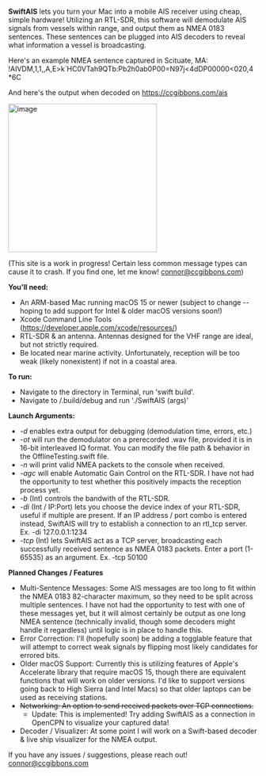 **SwiftAIS** lets you turn your Mac into a mobile AIS receiver using cheap, simple hardware! Utilizing an RTL-SDR, this software will demodulate AIS signals from vessels within range, 
and output them as NMEA 0183 sentences. These sentences can be plugged into AIS decoders to reveal what information a vessel is broadcasting.

Here's an example NMEA sentence captured in Scituate, MA: !AIVDM,1,1,,A,E>k`HC0VTah9QTb:Pb2h0ab0P00=N97j<4dDP00000<020,4*6C

And here's the output when decoded on https://ccgibbons.com/ais

<img width="300" alt="image" src="https://github.com/user-attachments/assets/d9456ba9-6bcc-41e7-8e6a-a0adc0aa89f7" />

(This site is a work in progress! Certain less common message types can cause it to crash. If you find one, let me know! connor@ccgibbons.com)




**You'll need:**
* An ARM-based Mac running macOS 15 or newer (subject to change -- hoping to add support for Intel & older macOS versions soon!)
* Xcode Command Line Tools (https://developer.apple.com/xcode/resources/)
* RTL-SDR & an antenna. Antennas designed for the VHF range are ideal, but not strictly required.
* Be located near marine activity. Unfortunately, reception will be too weak (likely nonexistent) if not in a coastal area.

**To run:**
* Navigate to the directory in Terminal, run 'swift build'.
* Navigate to /.build/debug and run './SwiftAIS (args)'

**Launch Arguments:**
* *-d* enables extra output for debugging (demodulation time, errors, etc.)
* *-ot* will run the demodulator on a prerecorded .wav file, provided it is in 16-bit interleaved IQ format. You can modify the file path & behavior in the OfflineTesting.swift file.
* *-n* will print valid NMEA packets to the console when received.
* *-agc* will enable Automatic Gain Control on the RTL-SDR. I have not had the opportunity to test whether this positively impacts the reception process yet.
* *-b* (Int) controls the bandwith of the RTL-SDR. 
* *-di* (Int / IP:Port) lets you choose the device index of your RTL-SDR, useful if multiple are present. If an IP address / port combo is entered instead, SwiftAIS will try to establish a connection to an rtl_tcp server. Ex. -di 127.0.0.1:1234
* *-tcp* (Int) lets SwiftAIS act as a TCP server, broadcasting each successfully received sentence as NMEA 0183 packets. Enter a port (1-65535) as an argument. Ex. -tcp 50100


**Planned Changes / Features**
* Multi-Sentence Messages: Some AIS messages are too long to fit within the NMEA 0183 82-character maximum, so they need to be split across multiple sentences. I have not had the opportunity to test with one of these messages yet, but it will almost certainly be output as one long NMEA sentence (technically invalid, though some decoders might handle it regardless) until logic is in place to handle this.
* Error Correction: I'll (hopefully soon) be adding a togglable feature that will attempt to correct weak signals by flipping most likely candidates for errored bits.
* Older macOS Support: Currently this is utilizing features of Apple's Accelerate library that require macOS 15, though there are equivalent functions that will work on older versions. I'd like to support versions going back to High Sierra (and Intel Macs) so that older laptops can be used as receiving stations.
* ~~Networking: An option to send received packets over TCP connections.~~
    - Update: This is implemented! Try adding SwiftAIS as a connection in OpenCPN to visualize your captured data!
* Decoder / Visualizer: At some point I will work on a Swift-based decoder & live ship visualizer for the NMEA output.

If you have any issues / suggestions, please reach out! connor@ccgibbons.com 
